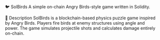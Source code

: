 🐦 SolBirds 
A simple on-chain Angry Birds-style game written in Solidity. 

🎯 Description
SolBirds is a blockchain-based physics puzzle game inspired by Angry Birds.
Players fire birds at enemy structures using angle and power.
The game simulates projectile shots and calculates damage entirely on-chain.   
 
